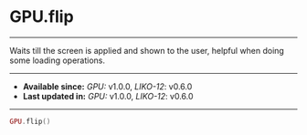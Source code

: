 # GPU.flip
---

Waits till the screen is applied and shown to the user, helpful when doing some loading operations.

---

* **Available since:** _GPU:_ v1.0.0, _LIKO-12_: v0.6.0
* **Last updated in:** _GPU:_ v1.0.0, _LIKO-12_: v0.6.0

---

```lua
GPU.flip()
```
